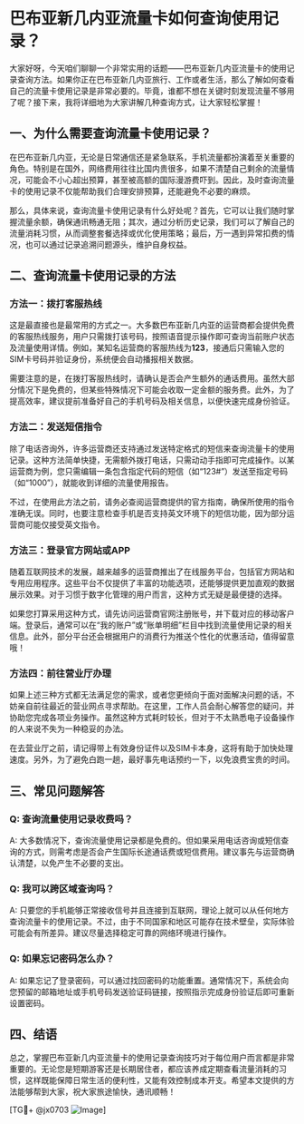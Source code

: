# 巴布亚新几内亚流量卡如何查询使用记录？

大家好呀，今天咱们聊聊一个非常实用的话题——巴布亚新几内亚流量卡的使用记录查询方法。如果你正在巴布亚新几内亚旅行、工作或者生活，那么了解如何查看自己的流量卡使用记录是非常必要的。毕竟，谁都不想在关键时刻发现流量不够用了呢？接下来，我将详细地为大家讲解几种查询方式，让大家轻松掌握！

## 一、为什么需要查询流量卡使用记录？

在巴布亚新几内亚，无论是日常通信还是紧急联系，手机流量都扮演着至关重要的角色。特别是在国外，网络费用往往比国内贵很多，如果不清楚自己剩余的流量情况，可能会不小心超出预算，甚至被高额的国际漫游费吓到。因此，及时查询流量卡的使用记录不仅能帮助我们合理安排预算，还能避免不必要的麻烦。

那么，具体来说，查询流量卡使用记录有什么好处呢？首先，它可以让我们随时掌握流量余额，确保通讯畅通无阻；其次，通过分析历史记录，我们可以了解自己的流量消耗习惯，从而调整套餐选择或优化使用策略；最后，万一遇到异常扣费的情况，也可以通过记录追溯问题源头，维护自身权益。

## 二、查询流量卡使用记录的方法

### 方法一：拨打客服热线

这是最直接也是最常用的方式之一。大多数巴布亚新几内亚的运营商都会提供免费的客服热线服务，用户只需拨打该号码，按照语音提示操作即可查询当前账户状态及流量使用详情。例如，某知名运营商的客服热线为**123**，接通后只需输入您的SIM卡号码并验证身份，系统便会自动播报相关数据。

需要注意的是，在拨打客服热线时，请确认是否会产生额外的通话费用。虽然大部分情况下是免费的，但某些特殊情况下可能会收取一定金额的服务费。此外，为了提高效率，建议提前准备好自己的手机号码及相关信息，以便快速完成身份验证。

### 方法二：发送短信指令

除了电话咨询外，许多运营商还支持通过发送特定格式的短信来查询流量卡的使用记录。这种方法简单快捷，无需额外拨打电话，只需动动手指即可完成操作。以某运营商为例，您只需编辑一条包含指定代码的短信（如“123#”）发送至指定号码（如“1000”），就能收到详细的流量使用报告。

不过，在使用此方法之前，请务必查阅运营商提供的官方指南，确保所使用的指令准确无误。同时，也要注意检查手机是否支持英文环境下的短信功能，因为部分运营商可能仅接受英文指令。

### 方法三：登录官方网站或APP

随着互联网技术的发展，越来越多的运营商推出了在线服务平台，包括官方网站和专用应用程序。这些平台不仅提供了丰富的功能选项，还能够提供更加直观的数据展示效果。对于习惯于数字化管理的用户而言，这种方式无疑是最便捷的选择。

如果您打算采用这种方式，请先访问运营商官网注册账号，并下载对应的移动客户端。登录后，通常可以在“我的账户”或“账单明细”栏目中找到流量使用记录的相关信息。此外，部分平台还会根据用户的消费行为推送个性化的优惠活动，值得留意哦！

### 方法四：前往营业厅办理

如果上述三种方式都无法满足您的需求，或者您更倾向于面对面解决问题的话，不妨亲自前往最近的营业网点寻求帮助。在这里，工作人员会耐心解答您的疑问，并协助您完成各项业务操作。虽然这种方式耗时较长，但对于不太熟悉电子设备操作的人来说不失为一种稳妥的办法。

在去营业厅之前，请记得带上有效身份证件以及SIM卡本身，这将有助于加快处理速度。另外，为了避免白跑一趟，最好事先电话预约一下，以免浪费宝贵的时间。

## 三、常见问题解答

### Q: 查询流量使用记录收费吗？
A: 大多数情况下，查询流量使用记录都是免费的。但如果采用电话咨询或短信查询的方式，则需考虑是否会产生国际长途通话费或短信费用。建议事先与运营商确认清楚，以免产生不必要的支出。

### Q: 我可以跨区域查询吗？
A: 只要您的手机能够正常接收信号并且连接到互联网，理论上就可以从任何地方查询流量卡的使用记录。不过，由于不同国家和地区可能存在技术壁垒，实际体验可能会有所差异。建议尽量选择稳定可靠的网络环境进行操作。

### Q: 如果忘记密码怎么办？
A: 如果忘记了登录密码，可以通过找回密码的功能重置。通常情况下，系统会向您预留的邮箱地址或手机号码发送验证码链接，按照指示完成身份验证后即可重新设置密码。

## 四、结语

总之，掌握巴布亚新几内亚流量卡的使用记录查询技巧对于每位用户而言都是非常重要的。无论您是短期游客还是长期居住者，都应该养成定期查看流量消耗的习惯，这样既能保障日常生活的便利性，又能有效控制成本开支。希望本文提供的方法能够帮到大家，祝大家旅途愉快，通讯顺畅！

[TG💪+ @jx0703 ![Image](https://github.com/user-attachments/assets/dbca1d08-cadb-493c-b0ec-ad6f7a83f270)]